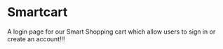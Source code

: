 # Smartcart
A login page for our Smart Shopping cart which allow users to sign in or create an account!!!
